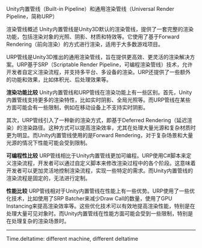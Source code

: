 Unity内置管线（Built-in Pipeline）和通用渲染管线（Universal Render Pipeline，简称URP）

渲染管线概述 Unity内置管线是Unity3D默认的渲染管线，提供了一套完整的渲染功能，包括渲染对象的光照、阴影、材质和特效等。它使用了基于Forward Rendering（前向渲染）的方式进行渲染，适用于大多数游戏项目。

URP管线是Unity3D推出的通用渲染管线，旨在提供更高效、更灵活的渲染解决方案。URP基于SRP（Scriptable Render Pipeline，可编程渲染管线）技术，允许开发者自定义渲染流程，并支持多平台、多设备的渲染。URP还提供了一些额外的功能和效果，比如体积光、后处理效果等。

**渲染功能比较** Unity内置管线和URP管线在渲染功能上有一些区别。首先，Unity内置管线支持更多的渲染特性，比如实时阴影、全局光照等。而URP管线在某些方面可能会有一些限制，例如在移动设备上不支持实时阴影。

其次，URP管线引入了一种新的渲染方式，即基于Deferred Rendering（延迟渲染）的渲染路径。这种方式可以提高渲染效率，尤其在处理大量光源和复杂材质时更为明显。而Unity内置管线使用的是Forward Rendering，对于复杂场景和大量光源的情况下性能可能会受到限制。

**可编程性比较** URP管线相比于Unity内置管线更加可编程。URP使用C#脚本来定义渲染流程，开发者可以通过自定义脚本来修改渲染过程中的各个阶段。这意味着开发者可以更加灵活地控制渲染流程，实现一些特定的需求。而Unity内置管线的渲染流程是固定的，无法进行定制。

**性能比较** URP管线相对于Unity内置管线在性能上有一些优势。URP使用了一些优化技术，比如使用了SRP Batcher来减少Draw Call的数量，使用了GPU Instancing来提高渲染效率等。这些优化技术可以有效地提高渲染性能，特别是在处理大量可见对象时。而Unity内置管线在性能方面可能会受到一些限制，特别是在处理复杂的渲染场景时。

---

Time.deltatime: different machine, different deltatime